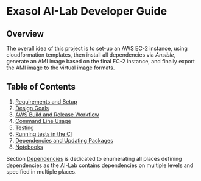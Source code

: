 # Exasol AI-Lab Developer Guide

## Overview

The overall idea of this project is to set-up an AWS EC-2 instance, using cloudformation templates, then install all
dependencies via _Ansible_, generate an AMI image based on the final EC-2 instance, and finally export the AMI image to
the virtual image formats.

## Table of Contents

1. [Requirements and Setup](dev-requirements-and-setup.md)
2. [Design Goals](design_goals.md)
3. [AWS Build and Release Workflow](aws.md)
4. [Command Line Usage](commands.md)
5. [Testing](testing.md)
6. [Running tests in the CI](ci.md)
7. [Dependencies and Updating Packages](dependencies.md)
8. [Notebooks](notebooks.md)

Section [Dependencies](dependencies.md) is dedicated to enumerating all places defining dependencies as the AI-Lab contains dependencies on multiple levels and specified in multiple places.
